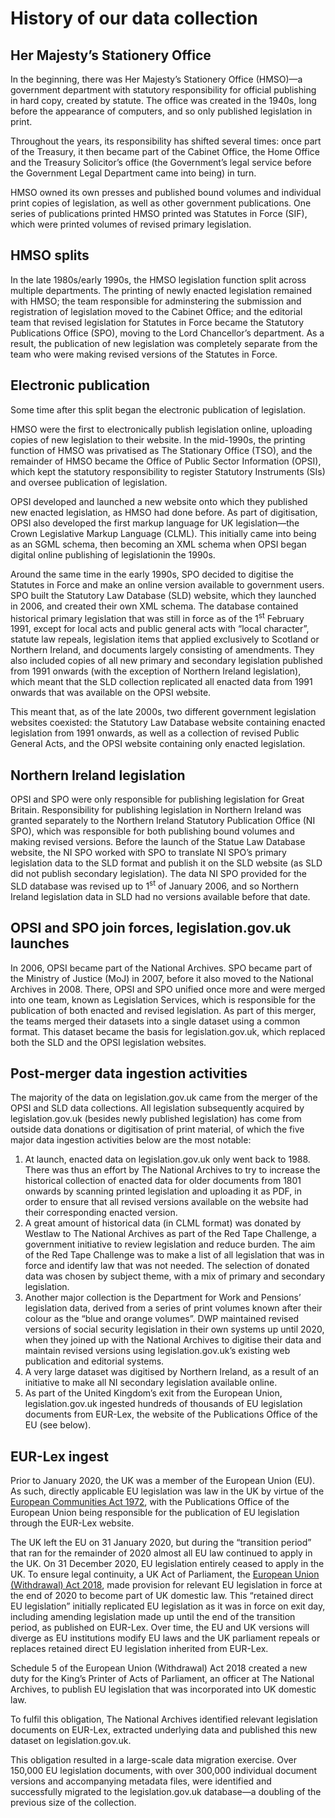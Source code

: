 # History of our data collection

## Her Majesty&rsquo;s Stationery Office

In the beginning, there was Her Majesty&rsquo;s Stationery Office (HMSO)&mdash;a government department with statutory responsibility for official publishing in hard copy, created by statute. The office was created in the 1940s, long before the appearance of computers, and so only published legislation in print.

Throughout the years, its responsibility has shifted several times: once part of the Treasury, it then became part of the Cabinet Office, the Home Office and the Treasury Solicitor’s office (the Government’s legal service before the Government Legal Department came into being) in turn. 

HMSO owned its own presses and published bound volumes and individual print copies of legislation, as well as other government publications. One series of publications printed HMSO printed was Statutes in Force (SIF), which were printed volumes of revised primary legislation.

## HMSO splits

In the <!--TODO which??? -->late 1980s/early 1990s, the HMSO legislation function split across multiple departments. The printing of newly enacted legislation remained with HMSO; the team responsible for adminstering the submission and registration of legislation moved to the Cabinet Office<!--TODO is this right??? -->; and the editorial team that revised legislation for Statutes in Force became the Statutory Publications Office (SPO), moving to the Lord Chancellor’s department. As a result, the publication of new legislation was completely separate from the team who were making revised versions of the Statutes in Force.

## Electronic publication

Some time after this split began the electronic publication of legislation. 

HMSO were the first to electronically publish legislation online, uploading copies of new legislation to their website. In the mid-1990s, the printing function of HMSO was privatised as The Stationary Office (TSO), and the remainder of HMSO became the Office of Public Sector Information (OPSI), which kept the statutory responsibility to register Statutory Instruments (SIs) and oversee publication of legislation. 

OPSI developed and launched a new website onto which they published new enacted legislation, as HMSO had done before. <!--TODO is this right?? chronology doesn't make sense to me-->As part of digitisation, OPSI also developed the first markup language for UK legislation&mdash;the Crown Legislative Markup Language (CLML). This initially came into being as an SGML schema, then becoming an XML schema when OPSI began digital online publishing of legislationin the 1990s. 

Around the same time in the early 1990s, SPO decided to digitise the Statutes in Force and make an online version available to government users. SPO built the Statutory Law Database (SLD) website, which they launched in 2006, and created their own XML schema. The database contained historical primary legislation that was still in force as of the 1<sup>st</sup> February 1991, except for local acts and public general acts with “local character”, statute law repeals, legislation items that applied exclusively to Scotland or Northern Ireland, and documents largely consisting of amendments. They also included copies of all new primary and secondary legislation published from 1991 onwards (with the exception of Northern Ireland legislation), which meant that the SLD collection replicated all enacted data from 1991 onwards that was available on the OPSI website.

This meant that, as of the late 2000s, two different government legislation websites coexisted: the Statutory Law Database website containing enacted legislation from 1991 onwards, as well as a collection of revised Public General Acts, and the OPSI website containing only enacted legislation.

## Northern Ireland legislation

OPSI and SPO were only responsible for publishing legislation for Great Britain. Responsibility for publishing legislation in Northern Ireland was granted separately to the Northern Ireland Statutory Publication Office (NI SPO), which was responsible for both publishing bound volumes and making revised versions. Before the launch of the Statue Law Database website, the NI SPO worked with SPO to translate NI SPO&rsquo;s primary legislation data to the SLD format and publish it on the SLD website (as SLD did not publish secondary legislation). The data NI SPO provided for the SLD database was revised up to 1<sup>st</sup> of January 2006, and so Northern Ireland legislation data in SLD had no versions available before that date.

## OPSI and SPO join forces, legislation.gov.uk launches

In 2006, OPSI became part of the National Archives. SPO became part of the Ministry of Justice (MoJ) in 2007, before it also moved to the National Archives in 2008. There, OPSI and SPO unified once more and were merged into one team, known as Legislation Services, which is responsible for the publication of both enacted and revised legislation. As part of this merger, the teams merged their datasets into a single dataset using a common format. This dataset became the basis for legislation.gov.uk, which replaced both the SLD and the OPSI legislation websites.

## Post-merger data ingestion activities

The majority of the data on legislation.gov.uk came from the merger of the OPSI and SLD data collections. All legislation subsequently acquired by legislation.gov.uk (besides newly published legislation) has come from outside data donations or digitisation of print material, of which the five major data ingestion activities below are the most notable:

1.  At launch, enacted data on legislation.gov.uk only went back to 1988. There was thus an effort by The National Archives to try to increase the historical collection of enacted data for older documents from 1801 onwards by scanning printed legislation and uploading it as PDF, in order to ensure that all revised versions available on the website had their corresponding enacted version. 
2.	A great amount of historical data (in CLML format) was donated by Westlaw to The National Archives as part of the Red Tape Challenge, a government initiative to review legislation and reduce burden. The aim of the Red Tape Challenge was to make a list of all legislation that was in force and identify law that was not needed. The selection of donated data was chosen by subject theme, with a mix of primary and secondary legislation. 
3.	Another major collection is the Department for Work and Pensions’ legislation data, derived from a series of print volumes known after their colour as the &ldquo;blue and orange volumes&rdquo;. DWP maintained revised versions of social security legislation in their own systems up until 2020, when they joined up with the National Archives to digitise their data and maintain revised versions using legislation.gov.uk&rsquo;s existing web publication and editorial systems.
4.	A very large dataset was digitised by Northern Ireland, as a result of an initiative to make all NI secondary legislation available online.
5.  As part of the United Kingdom&rsquo;s exit from the European Union, legislation.gov.uk ingested hundreds of thousands of EU legislation documents from EUR-Lex, the website of the Publications Office of the EU (see below).

## EUR-Lex ingest

<!--TI 15/9/2021: This is just a general introduction, without any technicalities. Are we going to write a section on the technical process to achieve this? Or directly provide your article somewhere? -->

Prior to January 2020, the UK was a member of the European Union (EU). As such, directly applicable EU legislation was law in the UK by virtue of the [European Communities Act 1972](https://www.legislation.gov.uk/id/ukpga/1972/68), with the Publications Office of the European Union being responsible for the publication of EU legislation through the EUR-Lex website.

The UK left the EU on 31 January 2020, but during the &ldquo;transition period&rdquo; that ran for the remainder of 2020 almost all EU law continued to apply in the UK. On 31 December 2020, EU legislation entirely ceased to apply in the UK. To ensure legal continuity, a UK Act of Parliament, the [European Union (Withdrawal) Act 2018](https://www.legislation.gov.uk/id/ukpga/2018/16), made provision for relevant EU legislation in force at the end of 2020 to become part of UK domestic law. This “retained direct EU legislation” initially replicated EU legislation as it was in force on exit day, including amending legislation made up until the end of the transition period, as published on EUR-Lex. Over time, the EU and UK versions will diverge as EU institutions modify EU laws and the UK parliament repeals or replaces retained direct EU legislation inherited from EUR-Lex.

Schedule 5 of the European Union (Withdrawal) Act 2018 created a new duty for the King’s Printer of Acts of Parliament, an officer at The National Archives, to publish EU legislation that was incorporated into UK domestic law. 

To fulfil this obligation, The National Archives identified relevant legislation documents on EUR-Lex, extracted underlying data and published this new dataset on legislation.gov.uk. 

This obligation resulted in a large-scale data migration exercise. Over 150,000 EU legislation documents, with over 300,000 individual document versions and accompanying metadata files, were identified and successfully migrated to the legislation.gov.uk database&mdash;a doubling of the previous size of the collection.